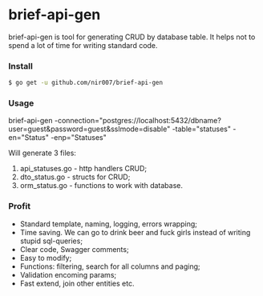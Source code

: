 # brief-api-gen
 brief-api-gen is tool for generating CRUD by database table. It helps not to spend a lot of time for writing standard code.

### Install

```sh
$ go get -u github.com/nir007/brief-api-gen
```

### Usage

brief-api-gen -connection="postgres://localhost:5432/dbname?user=guest&password=guest&sslmode=disable" -table="statuses" -en="Status" -enp="Statuses"

Will generate 3 files:
1. api_statuses.go - http handlers CRUD;
2. dto_status.go - structs for CRUD;
3. orm_status.go - functions to work with database.


### Profit

* Standard template, naming, logging, errors wrapping;
* Time saving. We can go to drink beer and fuck girls instead of writing stupid sql-queries;
* Clear code, Swagger comments;
* Easy to modify;
* Functions: filtering, search for all columns and paging;
* Validation encoming params;
* Fast extend, join other entities etc.
